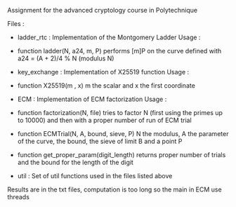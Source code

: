 Assignment for the advanced cryptology course in Polytechnique

Files :

+ ladder_rtc : Implementation of the Montgomery Ladder
  Usage :
 - function ladder(N, a24, m, P) performs [m]P on the curve defined with a24 = (A + 2)/4 % N (modulus N)
  
 + key_exchange : Implementation of X25519 function
  Usage :
  - function X25519(m , x) m the scalar and x the first coordinate
  
 + ECM : Implementation of ECM factorization
  Usage : 
  - function factorization(N, file) tries to factor N (first using the primes up to 10000) and then with a proper number of run of ECM trial
  - function ECMTrial(N, A, bound, sieve, P) N the modulus, A the parameter of the curve, the bound, the sieve of limit B and a point P
  - function get_proper_param(digit_length) returns proper number of trials and the bound for the length of the digit
          
- util : Set of util functions used in the files listed above



Results are in the txt files, computation is too long so the main in ECM use threads
